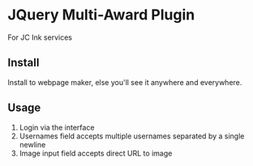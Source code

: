 # JQuery Multi-Award Plugin
For JC Ink services

## Install
Install to webpage maker, else you'll see it anywhere and everywhere.

## Usage
1. Login via the interface
2. Usernames field accepts multiple usernames separated by a single newline
3. Image input field accepts direct URL to image
